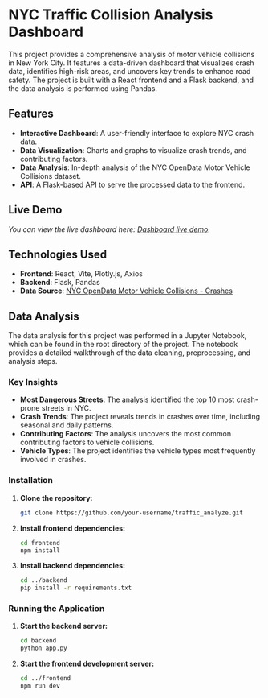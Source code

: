 # NYC Traffic Collision Analysis Dashboard

This project provides a comprehensive analysis of motor vehicle collisions in New York City. It features a data-driven dashboard that visualizes crash data, identifies high-risk areas, and uncovers key trends to enhance road safety. The project is built with a React frontend and a Flask backend, and the data analysis is performed using Pandas.

## Features

- **Interactive Dashboard**: A user-friendly interface to explore NYC crash data.
- **Data Visualization**: Charts and graphs to visualize crash trends, and contributing factors.
- **Data Analysis**: In-depth analysis of the NYC OpenData Motor Vehicle Collisions dataset.
- **API**: A Flask-based API to serve the processed data to the frontend.

## Live Demo

*You can view the live dashboard here: [Dashboard live demo]().*


## Technologies Used

- **Frontend**: React, Vite, Plotly.js, Axios
- **Backend**: Flask, Pandas
- **Data Source**: [NYC OpenData Motor Vehicle Collisions - Crashes](https://data.cityofnewyork.us/Public-Safety/Motor-Vehicle-Collisions-Crashes/h9gi-nx95)

## Data Analysis

The data analysis for this project was performed in a Jupyter Notebook, which can be found in the root directory of the project. The notebook provides a detailed walkthrough of the data cleaning, preprocessing, and analysis steps.

### Key Insights

- **Most Dangerous Streets**: The analysis identified the top 10 most crash-prone streets in NYC.
- **Crash Trends**: The project reveals trends in crashes over time, including seasonal and daily patterns.
- **Contributing Factors**: The analysis uncovers the most common contributing factors to vehicle collisions.
- **Vehicle Types**: The project identifies the vehicle types most frequently involved in crashes.


### Installation

1. **Clone the repository:**
   ```bash
   git clone https://github.com/your-username/traffic_analyze.git
   ```
2. **Install frontend dependencies:**
   ```bash
   cd frontend
   npm install
   ```
3. **Install backend dependencies:**
   ```bash
   cd ../backend
   pip install -r requirements.txt
   ```

### Running the Application

1. **Start the backend server:**
   ```bash
   cd backend
   python app.py
   ```
2. **Start the frontend development server:**
   ```bash
   cd ../frontend
   npm run dev
   ```
